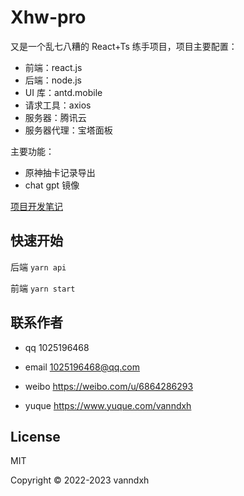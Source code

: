 # Xhw-pro

又是一个乱七八糟的 React+Ts 练手项目，项目主要配置：

- 前端：react.js
- 后端：node.js
- UI 库：antd.mobile
- 请求工具：axios
- 服务器：腾讯云
- 服务器代理：宝塔面板

主要功能：

- 原神抽卡记录导出
- chat gpt 镜像

[项目开发笔记](https://www.yuque.com/vanndxh/coderv/xhwpro)

## 快速开始

后端 `yarn api`

前端 `yarn start`

## 联系作者

- qq 1025196468

- email [1025196468@qq.com](mailto:1025196468@qq.com)

- weibo https://weibo.com/u/6864286293

- yuque https://www.yuque.com/vanndxh

## License

MIT

Copyright © 2022-2023 vanndxh
